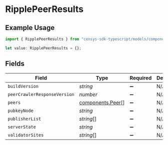 # RipplePeerResults

## Example Usage

```typescript
import { RipplePeerResults } from "censys-sdk-typescript/models/components";

let value: RipplePeerResults = {};
```

## Fields

| Field                                                | Type                                                 | Required                                             | Description                                          |
| ---------------------------------------------------- | ---------------------------------------------------- | ---------------------------------------------------- | ---------------------------------------------------- |
| `buildVersion`                                       | *string*                                             | :heavy_minus_sign:                                   | N/A                                                  |
| `peerCrawlerResponseVersion`                         | *number*                                             | :heavy_minus_sign:                                   | N/A                                                  |
| `peers`                                              | [components.Peer](../../models/components/peer.md)[] | :heavy_minus_sign:                                   | N/A                                                  |
| `pubkeyNode`                                         | *string*                                             | :heavy_minus_sign:                                   | N/A                                                  |
| `publisherList`                                      | *string*[]                                           | :heavy_minus_sign:                                   | N/A                                                  |
| `serverState`                                        | *string*                                             | :heavy_minus_sign:                                   | N/A                                                  |
| `validatorSites`                                     | *string*[]                                           | :heavy_minus_sign:                                   | N/A                                                  |